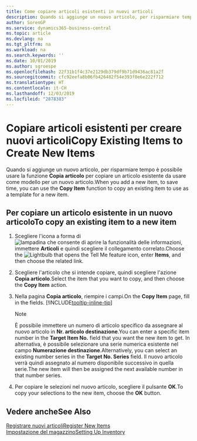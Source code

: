 ```yaml
---
title: Come copiare articoli esistenti in nuovi articoli
description: Quando si aggiunge un nuovo articolo, per risparmiare tempo è possibile usare la funzione Articolo copia per copiare un articolo esistente da usare come modello per un nuovo articolo.
author: SorenGP
ms.service: dynamics365-business-central
ms.topic: article
ms.devlang: na
ms.tgt_pltfrm: na
ms.workload: na
ms.search.keywords: ''
ms.date: 10/01/2019
ms.author: sgroespe
ms.openlocfilehash: 22f31b1f4c37e2129db379df9b71d9436ac81a2f
ms.sourcegitcommit: cfc92eefa8b06fb426482f54e393f0e6e222f712
ms.translationtype: HT
ms.contentlocale: it-CH
ms.lasthandoff: 12/03/2019
ms.locfileid: "2878383"
---
```

# <a name="copy-existing-items-to-create-new-items"></a><span data-ttu-id="0c1ad-103">Copiare articoli esistenti per creare nuovi articoli</span><span class="sxs-lookup"><span data-stu-id="0c1ad-103">Copy Existing Items to Create New Items</span></span>
<span data-ttu-id="0c1ad-104">Quando si aggiunge un nuovo articolo, per risparmiare tempo è possibile usare la funzione **Copia articolo** per copiare un articolo esistente da usare come modello per un nuovo articolo.</span><span class="sxs-lookup"><span data-stu-id="0c1ad-104">When you add a new item, to save time, you can use the **Copy Item** function to copy an existing item to use as a template for a new item.</span></span>  

## <a name="to-copy-an-existing-item-to-a-new-item"></a><span data-ttu-id="0c1ad-105">Per copiare un articolo esistente in un nuovo articolo</span><span class="sxs-lookup"><span data-stu-id="0c1ad-105">To copy an existing item to a new item</span></span>  
1. <span data-ttu-id="0c1ad-106">Scegliere l'icona a forma di ![lampadina che consente di aprire la funzionalità delle informazioni](media/ui-search/search_small.png "Informazioni sull'operazione che si desidera eseguire"), immettere **Articoli** e quindi scegliere il collegamento correlato.</span><span class="sxs-lookup"><span data-stu-id="0c1ad-106">Choose the ![Lightbulb that opens the Tell Me feature](media/ui-search/search_small.png "Tell me what you want to do") icon, enter **Items**, and then choose the related link.</span></span>  
2. <span data-ttu-id="0c1ad-107">Scegliere l'articolo che si intende copiare, quindi scegliere l'azione **Copia articolo**.</span><span class="sxs-lookup"><span data-stu-id="0c1ad-107">Select the item that you want to copy, and then choose the **Copy Item** action.</span></span>  
3. <span data-ttu-id="0c1ad-108">Nella pagina **Copia articolo**, riempire i campi.</span><span class="sxs-lookup"><span data-stu-id="0c1ad-108">On the **Copy Item** page, fill in the fields.</span></span> [!INCLUDE[tooltip-inline-tip](includes/tooltip-inline-tip_md.md)]

    > [!NOTE]  
    > <span data-ttu-id="0c1ad-109">È possibile immettere un numero di articolo specifico da assegnare al nuovo articolo in **Nr. articolo destinazione**.</span><span class="sxs-lookup"><span data-stu-id="0c1ad-109">You can enter a specific item number in the **Target Item No.** field that you want the new item to get.</span></span> <span data-ttu-id="0c1ad-110">In alternativa, è possibile selezionare una serie numerica esistente nel campo **Numerazione destinazione**.</span><span class="sxs-lookup"><span data-stu-id="0c1ad-110">Alternatively, you can select an existing number series in the **Target No. Series** field.</span></span> <span data-ttu-id="0c1ad-111">Il nuovo articolo verrà quindi assegnato al numero disponibile successivo in quella serie.</span><span class="sxs-lookup"><span data-stu-id="0c1ad-111">The new item will then be assigned the next available number in that number series.</span></span>  

5. <span data-ttu-id="0c1ad-112">Per copiare le selezioni nel nuovo articolo, scegliere il pulsante **OK**.</span><span class="sxs-lookup"><span data-stu-id="0c1ad-112">To copy your selections to the new item, choose the **OK** button.</span></span>  

## <a name="see-also"></a><span data-ttu-id="0c1ad-113">Vedere anche</span><span class="sxs-lookup"><span data-stu-id="0c1ad-113">See Also</span></span>  
[<span data-ttu-id="0c1ad-114">Registrare nuovi articoli</span><span class="sxs-lookup"><span data-stu-id="0c1ad-114">Register New Items</span></span>](inventory-how-register-new-items.md)  
[<span data-ttu-id="0c1ad-115">Impostazione del magazzino</span><span class="sxs-lookup"><span data-stu-id="0c1ad-115">Setting Up Inventory</span></span>](inventory-setup-inventory.md)
